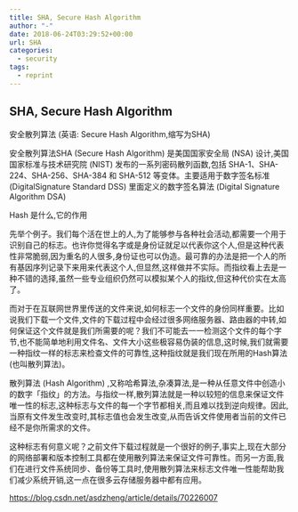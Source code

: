```yaml
---
title: SHA, Secure Hash Algorithm
author: "-"
date: 2018-06-24T03:29:52+00:00
url: SHA
categories:
  - security
tags:
  - reprint
---
```

## SHA, Secure Hash Algorithm

安全散列算法 (英语: Secure Hash Algorithm,缩写为SHA)
  
安全散列算法SHA (Secure Hash Algorithm) 是美国国家安全局  (NSA)  设计,美国国家标准与技术研究院 (NIST)  发布的一系列密码散列函数,包括 SHA-1、SHA-224、SHA-256、SHA-384 和 SHA-512 等变体。主要适用于数字签名标准 (DigitalSignature Standard DSS) 里面定义的数字签名算法 (Digital Signature Algorithm DSA)

Hash 是什么,它的作用
  
先举个例子。我们每个活在世上的人,为了能够参与各种社会活动,都需要一个用于识别自己的标志。也许你觉得名字或是身份证就足以代表你这个人,但是这种代表性非常脆弱,因为重名的人很多,身份证也可以伪造。最可靠的办法是把一个人的所有基因序列记录下来用来代表这个人,但显然,这样做并不实际。而指纹看上去是一种不错的选择,虽然一些专业组织仍然可以模拟某个人的指纹,但这种代价实在太高了。

而对于在互联网世界里传送的文件来说,如何标志一个文件的身份同样重要。比如说我们下载一个文件,文件的下载过程中会经过很多网络服务器、路由器的中转,如何保证这个文件就是我们所需要的呢？我们不可能去一一检测这个文件的每个字节,也不能简单地利用文件名、文件大小这些极容易伪装的信息,这时候,我们就需要一种指纹一样的标志来检查文件的可靠性,这种指纹就是我们现在所用的Hash算法(也叫散列算法)。

散列算法 (Hash Algorithm) ,又称哈希算法,杂凑算法,是一种从任意文件中创造小的数字「指纹」的方法。与指纹一样,散列算法就是一种以较短的信息来保证文件唯一性的标志,这种标志与文件的每一个字节都相关,而且难以找到逆向规律。因此,当原有文件发生改变时,其标志值也会发生改变,从而告诉文件使用者当前的文件已经不是你所需求的文件。

这种标志有何意义呢？之前文件下载过程就是一个很好的例子,事实上,现在大部分的网络部署和版本控制工具都在使用散列算法来保证文件可靠性。而另一方面,我们在进行文件系统同步、备份等工具时,使用散列算法来标志文件唯一性能帮助我们减少系统开销,这一点在很多云存储服务器中都有应用。

<https://blog.csdn.net/asdzheng/article/details/70226007>
